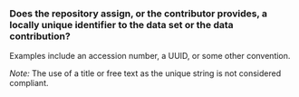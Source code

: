### Does the repository assign, or the contributor provides, a locally unique identifier to the data set or the data contribution?

Examples include an accession number, a UUID, or some other convention.

*Note:* The use of a title or free text as the unique string is not considered compliant.
